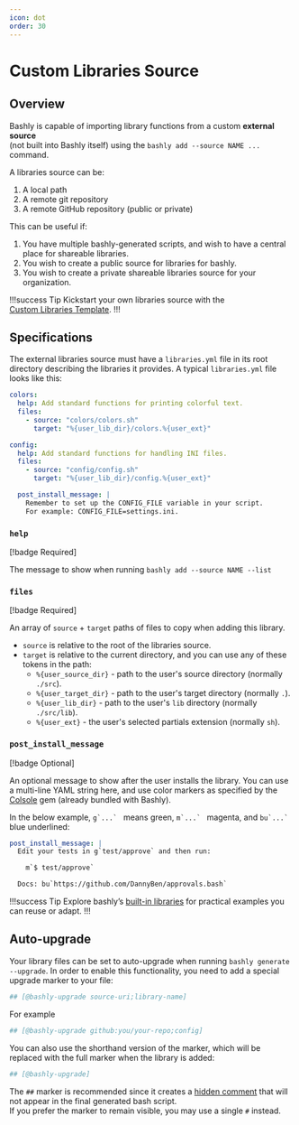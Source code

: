 ```yaml
---
icon: dot
order: 30
---
```


# Custom Libraries Source

## Overview

Bashly is capable of importing library functions from a custom **external source**  
(not built into Bashly itself) using the `bashly add --source NAME ...` command.

A libraries source can be:

1. A local path
2. A remote git repository
3. A remote GitHub repository (public or private)

This can be useful if:

1. You have multiple bashly-generated scripts, and wish to have a central place
   for shareable libraries.
2. You wish to create a public source for libraries for bashly.
3. You wish to create a private shareable libraries source for your organization.

!!!success Tip
Kickstart your own libraries source with the  
[Custom Libraries Template](https://github.com/bashly-framework/custom-libs-template).
!!!

## Specifications

The external libraries source must have a `libraries.yml` file in its root
directory describing the libraries it provides. A typical `libraries.yml` file
looks like this:

```yaml
colors:
  help: Add standard functions for printing colorful text.
  files:
    - source: "colors/colors.sh"
      target: "%{user_lib_dir}/colors.%{user_ext}"

config:
  help: Add standard functions for handling INI files.
  files:
    - source: "config/config.sh"
      target: "%{user_lib_dir}/config.%{user_ext}"

  post_install_message: |
    Remember to set up the CONFIG_FILE variable in your script.
    For example: CONFIG_FILE=settings.ini.
```

### `help`

[!badge Required]

The message to show when running `bashly add --source NAME --list`

### `files`

[!badge Required]

An array of `source` + `target` paths of files to copy when adding this library.

- `source` is relative to the root of the libraries source.
- `target` is relative to the current directory, and you can use any of these
  tokens in the path:
  - `%{user_source_dir}` - path to the user's source directory (normally `./src`).
  - `%{user_target_dir}` - path to the user's target directory (normally `.`).
  - `%{user_lib_dir}` - path to the user's `lib` directory (normally `./src/lib`).
  - `%{user_ext}` - the user's selected partials extension (normally `sh`).

### `post_install_message`

[!badge Optional]

An optional message to show after the user installs the library. You can use a 
multi-line YAML string here, and use color markers as specified by the
[Colsole](https://github.com/dannyben/colsole#colors) gem (already bundled with Bashly). 

In the below example, ``g`...` `` means green, ``m`...` `` magenta, and 
``bu`...` `` blue underlined:

```yaml
post_install_message: |
  Edit your tests in g`test/approve` and then run:

    m`$ test/approve`

  Docs: bu`https://github.com/DannyBen/approvals.bash`
```

!!!success Tip
Explore bashly’s [built-in libraries](https://github.com/bashly-framework/bashly/tree/master/lib/bashly/libraries) 
for practical examples you can reuse or adapt.
!!!


## Auto-upgrade

Your library files can be set to auto-upgrade when running
`bashly generate --upgrade`. In order to enable this functionality, you need to 
add a special upgrade marker to your file:

```bash
## [@bashly-upgrade source-uri;library-name]
```

For example

```bash
## [@bashly-upgrade github:you/your-repo;config]
```

You can also use the shorthand version of the marker, which will be replaced
with the full marker when the library is added:

```bash
## [@bashly-upgrade]
```

The `##` marker is recommended since it creates a 
[hidden comment](/usage/writing-your-scripts/#hidden-comments) that will not
appear in the final generated bash script.  
If you prefer the marker to remain visible, you may use a single `#` instead.
